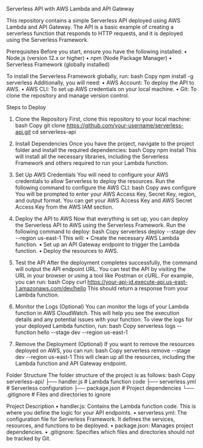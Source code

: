 Serverless API with AWS Lambda and API Gateway

This repository contains a simple Serverless API deployed using AWS Lambda and API Gateway. The API is a basic example of creating a serverless function that responds to HTTP requests, and it is deployed using the Serverless Framework.

Prerequisites
Before you start, ensure you have the following installed:
•	Node.js (version 12.x or higher)
•	npm (Node Package Manager)
•	Serverless Framework (globally installed)


To install the Serverless Framework globally, run:
bash
Copy
npm install -g serverless
Additionally, you will need:
•	AWS Account: To deploy the API to AWS.
•	AWS CLI: To set up AWS credentials on your local machine.
•	Git: To clone the repository and manage version control.


Steps to Deploy

1. Clone the Repository
First, clone this repository to your local machine:
bash
Copy
git clone https://github.com/your-username/serverless-api.git
cd serverless-api

2. Install Dependencies
Once you have the project, navigate to the project folder and install the required dependencies:
bash
Copy
npm install
This will install all the necessary libraries, including the Serverless Framework and others required to run your Lambda function.

3. Set Up AWS Credentials
You will need to configure your AWS credentials to allow Serverless to deploy the resources.
Run the following command to configure the AWS CLI:
bash
Copy
aws configure
You will be prompted to enter your AWS Access Key, Secret Key, region, and output format. You can get your AWS Access Key and AWS Secret Access Key from the AWS IAM section.

4. Deploy the API to AWS
Now that everything is set up, you can deploy the Serverless API to AWS using the Serverless Framework.
Run the following command to deploy:
bash
Copy
serverless deploy --stage dev --region us-east-1
This will:
•	Create the necessary AWS Lambda function.
•	Set up an API Gateway endpoint to trigger the Lambda function.
•	Deploy the resources to AWS.

5. Test the API
After the deployment completes successfully, the command will output the API endpoint URL. You can test the API by visiting the URL in your browser or using a tool like Postman or cURL.
For example, you can run:
bash
Copy
curl https://your-api-id.execute-api.us-east-1.amazonaws.com/dev/hello
This should return a response from your Lambda function.

6. Monitor the Logs (Optional)
You can monitor the logs of your Lambda function in AWS CloudWatch. This will help you see the execution details and any potential issues with your function.
To view the logs for your deployed Lambda function, run:
bash
Copy
serverless logs --function hello --stage dev --region us-east-1

7. Remove the Deployment (Optional)
If you want to remove the resources deployed on AWS, you can run:
bash
Copy
serverless remove --stage dev --region us-east-1
This will clean up all the resources, including the Lambda function and API Gateway endpoint.

Folder Structure
The folder structure of the project is as follows:
bash
Copy
serverless-api/
├── handler.js             # Lambda function code
├── serverless.yml         # Serverless configuration
├── package.json           # Project dependencies
└── .gitignore             # Files and directories to ignore

Project Description
•	handler.js: Contains the Lambda function code. This is where you define the logic for your API endpoints.
•	serverless.yml: The configuration file for Serverless Framework. It defines the services, resources, and functions to be deployed.
•	package.json: Manages project dependencies.
•	.gitignore: Specifies which files and directories should not be tracked by Git.


